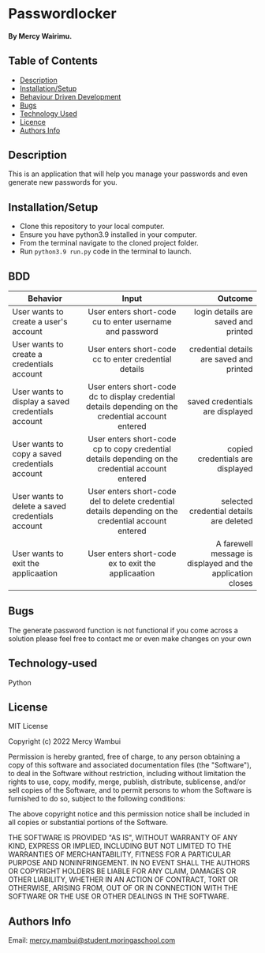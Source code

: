 # Passwordlocker
#### By Mercy Wairimu.

## Table of Contents

+ [Description](##description)
+ [Installation/Setup](##Installation/Setup)
+ [Behaviour Driven Development](#BDD)
+ [Bugs](##Bugs)
+ [Technology Used](##Technology-used)
+ [Licence](#licence)
+ [Authors Info](#author-Info)

## Description
This  is an application that will help you manage your passwords and even generate new passwords for you.
## Installation/Setup
* Clone this repository to your local computer.
* Ensure you have python3.9 installed in your computer.
* From the terminal navigate to the cloned project folder.
* Run ```python3.9 run.py``` code in the terminal to launch.
## BDD
| Behavior        | Input           | Outcome  |
| ------------- |:-------------:| -----:|
|User wants to create a user's account|User enters short-code cu to enter username and password|login details are saved and printed|
|User wants to create a credentials account|User enters short-code cc to enter credential details|credential details are saved and printed|
|User wants to display a saved credentials account|User enters short-code dc to display credential details depending on the credential account entered|saved credentials are displayed|
|User wants to copy a saved credentials account|User enters short-code cp to copy credential details depending on the credential account entered|copied credentials are displayed|
|User wants to delete a saved credentials account|User enters short-code del to delete  credential details depending on the credential account entered|selected credential details are deleted|
|User wants to exit the applicaation|User enters short-code ex to exit the applicaation|A farewell message is displayed and the application closes

## Bugs
The generate password function is not functional if you come across a solution please feel free to contact me or even make changes on your own
## Technology-used
Python
## License
MIT License

Copyright (c) 2022 Mercy Wambui

Permission is hereby granted, free of charge, to any person obtaining a copy
of this software and associated documentation files (the "Software"), to deal
in the Software without restriction, including without limitation the rights
to use, copy, modify, merge, publish, distribute, sublicense, and/or sell
copies of the Software, and to permit persons to whom the Software is
furnished to do so, subject to the following conditions:

The above copyright notice and this permission notice shall be included in all
copies or substantial portions of the Software.

THE SOFTWARE IS PROVIDED "AS IS", WITHOUT WARRANTY OF ANY KIND, EXPRESS OR
IMPLIED, INCLUDING BUT NOT LIMITED TO THE WARRANTIES OF MERCHANTABILITY,
FITNESS FOR A PARTICULAR PURPOSE AND NONINFRINGEMENT. IN NO EVENT SHALL THE
AUTHORS OR COPYRIGHT HOLDERS BE LIABLE FOR ANY CLAIM, DAMAGES OR OTHER
LIABILITY, WHETHER IN AN ACTION OF CONTRACT, TORT OR OTHERWISE, ARISING FROM,
OUT OF OR IN CONNECTION WITH THE SOFTWARE OR THE USE OR OTHER DEALINGS IN THE
SOFTWARE.
## Authors Info
Email: mercy.mambui@student.moringaschool.com